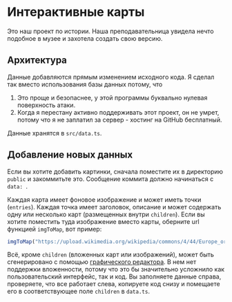 # Интерактивные карты
Это наш проект по истории. Наша преподавательница увидела нечто подобное в музее и захотела создать свою версию.

## Архитектура
Данные добавляются прямым изменением исходного кода. Я сделал так вместо использования базы данных потому, что
1. Это проще и безопаснее, у этой программы буквально нулевая поверхность атаки.
2. Когда я перестану активно поддерживать этот проект, он не умрет, потому что я не заплатил за сервер - хостинг на GitHub бесплатный.

Данные хранятся в `src/data.ts`.

## Добавление новых данных
Если вы хотите добавить картинки, сначала поместите их в директорию `public` и закоммитьте это. Сообщение коммита должно начинаться с `data: `.

Каждая карта имеет фоновое изображение и может иметь точки (`entries`).
Каждая точка имеет заголовок, описание и может содержать одну или несколько карт (размещенных внутри `children`). Если вы хотите поместить туда изображение вместо карты, оберните url функцией `imgToMap`, вот пример:
```ts
imgToMap("https://upload.wikimedia.org/wikipedia/commons/4/44/Europe_orthographic_Caucasus_Urals_boundary_%28with_borders%29.svg")
```

Всё, кроме `children` (вложенных карт или изображений), может быть сгенерировано с помощью [графического редактора](https://alexanderthesensei.github.io/map/edit).
В нем нет поддержки вложенности, потому что это бы значительно усложнило как пользовательский интерфейс, так и код.
Вы заполняете данные справа, проверяете, что все работает слева, копируете код снизу и помещаете его в соответствующее поле `children` в `data.ts`.
